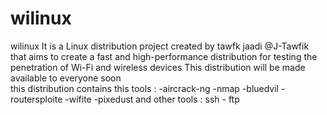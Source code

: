 # wilinux 
wilinux It is a Linux distribution project created by tawfk jaadi @J-Tawfik
 that aims to create a fast and high-performance distribution for testing the penetration of Wi-Fi and wireless devices 
   This distribution will be made available to everyone soon   
    this distribution contains this tools :
     -aircrack-ng 
     -nmap
     -bluedvil
     -routersploite 
     -wifite
     -pixedust
 and other tools : ssh - ftp 
   
